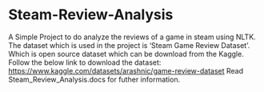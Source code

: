 # Steam-Review-Analysis
A Simple Project to do analyze the reviews of a game in steam using NLTK.
The dataset which is used in the project is ‘Steam Game Review Dataset’. Which is open source dataset which can be download from the Kaggle.
Follow the below link to download the dataset: https://www.kaggle.com/datasets/arashnic/game-review-dataset
Read Steam_Review_Analysis.docs for futher information.
